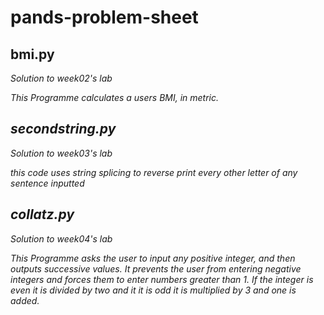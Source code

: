 # pands-problem-sheet

bmi.py
---
<em>Solution to week02's lab<em>

This Programme calculates a users BMI, in metric.

secondstring.py
---
<em>Solution to week03's lab<em>

this code uses string splicing to reverse print every other letter of any sentence inputted

collatz.py
---
<em>Solution to week04's lab<em>

<p>This Programme asks the user to input any positive integer, and then outputs successive values. It prevents the user from entering negative integers and forces them to enter numbers greater than 1. If the integer is even it is divided by two and it it is odd it is multiplied by 3 and one is added. <p>
